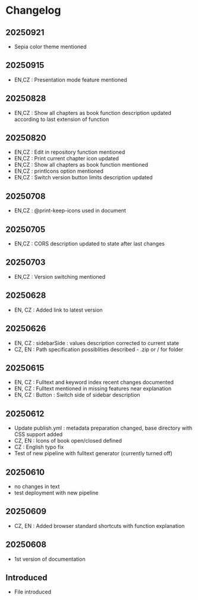 # Changelog

## 20250921
- Sepia color theme mentioned

## 20250915
- EN,CZ : Presentation mode feature mentioned

## 20250828
- EN,CZ : Show all chapters as book function description updated according to last extension of function

## 20250820
- EN,CZ : Edit in repository function mentioned
- EN,CZ : Print current chapter icon updated
- EN,CZ : Show all chapters as book function mentioned
- EN,CZ : printIcons option mentioned
- EN,CZ : Switch version button limits description updated

## 20250708
- EN,CZ : @print-keep-icons used in document

## 20250705
- EN,CZ : CORS description updated to state after last changes

## 20250703
- EN,CZ : Version switching mentioned

## 20250628
- EN, CZ : Added link to latest version

## 20250626
- EN, CZ : sidebarSide : values description corrected to current state
- CZ, EN : Path specification possiblities described - .zip or / for folder

## 20250615
- EN, CZ : Fulltext and keyword index recent changes documented
- EN, CZ : Fulltext mentioned in missing features near explanation
- EN, CZ : Button : Switch side of sidebar description

## 20250612
- Update publish.yml : metadata preparation changed, base directory with CSS support added
- CZ, EN : Icons of book open/closed defined
- CZ : English typo fix
- Test of new pipeline with fulltext generator (currently turned off)

## 20250610
- no changes in text
- test deployment with new pipeline

## 20250609
- CZ, EN : Added browser standard shortcuts with function explanation

## 20250608
- 1st version of documentation

## Introduced
- File introduced
